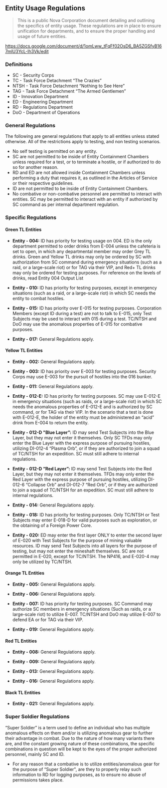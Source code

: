 ## Entity Usage Regulations

>This is a public Nova Corporation document detailing and outlining the specifics of entity usage. These regulations are in place to ensure unification for departments, and to ensure the proper handling and usage of future entities.

https://docs.google.com/document/d/1omLww_tFqFf02OsD6_BA5ZGSfyB167mlU3YcL-Ih3Vk/edit

### Definitions
* SC - Security Corps 
* TC - Task Force Detachment “The Crazies”
* NTSH - Task Force Detachment “Nothing to See Here”
* TAG - Task Force Detachment “The Armed Gentlemen”
* ID - Innovation Department
* ED - Engineering Department
* RD - Regulations Department
* DoO - Department of Operations


### General Regulations
The following are general regulations that apply to all entities unless stated otherwise.  All of the restrictions apply to testing, and non testing scenarios.
* No self testing is permitted on any entity.
* SC are not permitted to be inside of Entity Containment Chambers unless required for a test, or to terminate a hostile, or if authorized to do so for another reason.
* RD and ED are not allowed inside Containment Chambers unless performing a duty that requires it, as outlined in the Articles of Service or their respective guidelines.
* ID are not permitted to be inside of Entity Containment Chambers.
* No combative or non-combative personnel are permitted to interact with entities. SC may be permitted to interact with an entity if authorized by SC command as per internal department regulation.


### Specific Regulations

#### Green TL Entities

* **Entity - 004:** ID has priority for testing usage on 004. ED is the only department permitted to order drinks from E-004 unless the cafeteria is set to open, in which any departmental member may order Grey TL drinks. Green and Yellow TL drinks may only be ordered by SC with authorization from SC command during emergency situations (such as a raid, or a large-scale riot) or for TAG via their VIP, and Red+ TL drinks may only be ordered for testing purposes. For reference on the levels of drinks, read Entity 004 Output List

* **Entity - 010:** ID has priority for testing purposes, except in emergency situations (such as a raid, or a large-scale riot) in which SC needs the entity to combat hostiles.

* **Entity - 015:** ID has priority over E-015 for testing purposes. Corporation Members (except ID during a test) are not to talk to E-015, only Test Subjects may be used to interact with 015 during a test. TC/NTSH and DoO may use the anomalous properties of E-015 for combative purposes.

* **Entity - 017:** General Regulations apply.


#### Yellow TL Entities

* **Entity - 002:** General Regulations apply.

* **Entity - 003:** ID has priority over E-003 for testing purposes. Security Corps may use E-003 for the pursuit of hostiles into the 016 bunker.

* **Entity - 011:** General Regulations apply.

* **Entity - 012-E:** ID has priority for testing purposes. SC may use E-012-E in emergency situations (such as raids, or a large-scale riot) in which SC needs the anomalous properties of E-012-E and is authorized by SC command, or for TAG via their VIP. In the scenario that a test is done with E-012-E, the holder of the entity must be administered an “acid” drink from E-004 to return the entity.

* **Entity - 012-D "Blue Layer”:** ID may send Test Subjects into the Blue Layer, but they may not enter it themselves. Only SC TFDs may only enter the Blue Layer with the express purpose of pursuing hostiles, utilizing DI-012-4 “Plasma Orb”, or if they are authorized to join a squad of TC/NTSH for an expedition. SC must still adhere to internal regulations.

* **Entity - 012-D “Red Layer”:** ID may send Test Subjects into the Red Layer, but they may not enter it themselves. TFDs may only enter the Red Layer with the express purpose of pursuing hostiles, utilizing DI-012-6 “Collapse Orb” and DI-012-7 “Red Orb”, or if they are authorized to join a squad of TC/NTSH for an expedition. SC must still adhere to internal regulations.

* **Entity - 014:** General Regulations apply.

* **Entity - 018:** ID has priority for testing purposes. Only TC/NTSH or Test Subjects may enter E-018-D for valid purposes such as exploration, or the obtaining of a Foreign Power Core.

* **Entity - 020:** ED may enter the first layer ONLY to enter the second layer of E-020 with Test Subjects for the purpose of mining valuable resources. ID may send Test Subjects into all layers for the purpose of testing, but may not enter the mineshaft themselves. SC are not permitted in E-020, except for TC/NTSH. The NP416, and E-020-4 may only be utilized by TC/NTSH.


#### Orange TL Entities

* **Entity - 005:** General Regulations apply. 

* **Entity - 006:** General Regulations apply.

* **Entity - 007:** ID has priority for testing purposes. SC Command may authorize SC members in emergency situations (Such as raids, or a large-scale riot) to utilize E-007. TC/NTSH and DoO may utilize E-007 to defend EA or for TAG via their VIP. 

* **Entity - 019:** General Regulations apply.


#### Red TL Entities

* **Entity - 008:** General Regulations apply.

* **Entity - 009:** General Regulations apply.

* **Entity - 013:** General Regulations apply.

* **Entity - 016:** General Regulations apply.


#### Black TL Entities

* **Entity - 021:** General Regulations apply.


### Super Soldier Regulations
“Super Soldier” is a term used to define an individual who has multiple anomalous effects on them and/or is utilizing anomalous gear to further their advantage in combat. Due to the nature of how many variants there are, and the constant growing nature of these combinations, the specific combinations in question will be kept to the eyes of the proper authorized personnel, mainly SC and ID.

* For any reason that a combative is to utilize entities/anomalous gear for the purpose of “Super Soldier", are they to properly relay such information to RD for logging purposes, as to ensure no abuse of permissions takes place.
